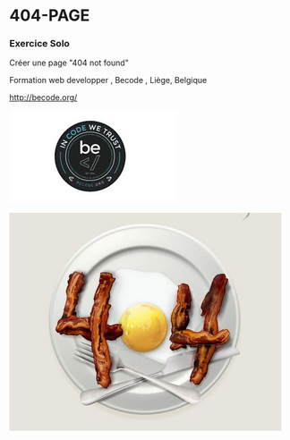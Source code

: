 # 404-PAGE
### Exercice Solo 
Créer une page "404 not found"

Formation web developper , Becode , Liège, Belgique 

 http://becode.org/  

 ![becode](img/becode.jpeg)


 ![404](img/404-bacon.jpg) 